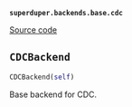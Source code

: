 **`superduper.backends.base.cdc`** 

[Source code](https://github.com/superduper-io/superduper/blob/main/superduper/backends/base/cdc.py)

## `CDCBackend` 

```python
CDCBackend(self)
```
Base backend for CDC.

